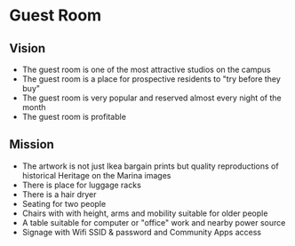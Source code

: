 # Guest Room

## Vision

* The guest room is one of the most attractive studios on the campus
* The guest room is a place for prospective residents to "try before they buy"
* The guest room is very popular and reserved almost every night of the month
* The guest room is profitable

## Mission

* The artwork is not just Ikea bargain prints but quality reproductions of historical Heritage on the Marina images
* There is place for luggage racks
* There is a hair dryer
* Seating for two people
* Chairs with with height, arms and mobility suitable for older people
* A table suitable for computer or "office" work and nearby power source
* Signage with Wifi SSID & password and Community Apps access